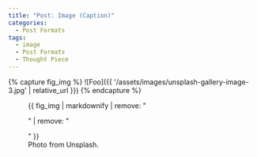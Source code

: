 ```yaml
---
title: "Post: Image (Caption)"
categories:
  - Post Formats
tags:
  - image
  - Post Formats
  - Thought Piece
---
```


{% capture fig_img %}
![Foo]({{ '/assets/images/unsplash-gallery-image-3.jpg' | relative_url }})
{% endcapture %}

<figure>
  {{ fig_img | markdownify | remove: "<p>" | remove: "</p>" }}
  <figcaption>Photo from Unsplash.</figcaption>
</figure>
